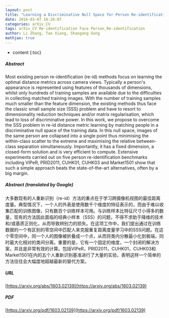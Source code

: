 ```yaml
---
layout: post
title: "Learning a Discriminative Null Space for Person Re-identification"
date: 2016-03-07 16:26:07
categories: arXiv_CV
tags: arXiv_CV Re-identification Face Person_Re-identification
author: Li Zhang, Tao Xiang, Shaogang Gong
mathjax: true
---
```


* content
{:toc}

##### Abstract
Most existing person re-identification (re-id) methods focus on learning the optimal distance metrics across camera views. Typically a person's appearance is represented using features of thousands of dimensions, whilst only hundreds of training samples are available due to the difficulties in collecting matched training images. With the number of training samples much smaller than the feature dimension, the existing methods thus face the classic small sample size (SSS) problem and have to resort to dimensionality reduction techniques and/or matrix regularisation, which lead to loss of discriminative power. In this work, we propose to overcome the SSS problem in re-id distance metric learning by matching people in a discriminative null space of the training data. In this null space, images of the same person are collapsed into a single point thus minimising the within-class scatter to the extreme and maximising the relative between-class separation simultaneously. Importantly, it has a fixed dimension, a closed-form solution and is very efficient to compute. Extensive experiments carried out on five person re-identification benchmarks including VIPeR, PRID2011, CUHK01, CUHK03 and Market1501 show that such a simple approach beats the state-of-the-art alternatives, often by a big margin.

##### Abstract (translated by Google)
大多数现有的人重新识别（re-id）方法的重点在于学习跨摄像机视图的最佳距离度量。典型情况下，一个人的外表是使用数千个维度的特征表示的，而由于难以收集匹配的训练图像，只有数百个训练样本可用。与训练样本比特征尺寸小得多的数量，现有的方法因此面临的经典小样本（SSS）的问题，不得不求助于降维的技术和/或基质正则化，从而导致辨别力的损失。在这项工作中，我们提出通过在训练数据的一个有区别的零空间中匹配人来克服重复距离度量学习中的SSS问题。在这个零空间中，同一个人的图像被折叠成一个点，从而将类内分散最小化到极端，同时最大化相对的类间分离。重要的是，它有一个固定的维度，一个封闭的解决方案，并且是非常有效的计算。包括VIPeR，PRID2011，CUHK01，CUHK03和Market1501在内的五个人重新识别基准进行了大量的实验，表明这样一个简单的方法往往会大幅度地超越最新的替代方案。

##### URL
[https://arxiv.org/abs/1603.02139](https://arxiv.org/abs/1603.02139)

##### PDF
[https://arxiv.org/pdf/1603.02139](https://arxiv.org/pdf/1603.02139)


